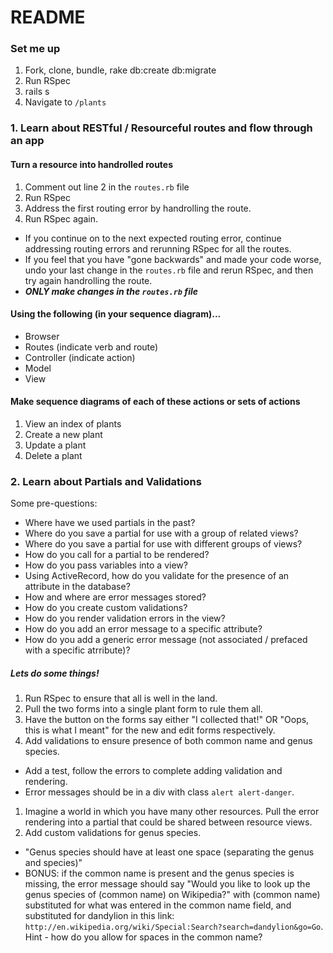 # README

### Set me up

1. Fork, clone, bundle, rake db:create db:migrate
1. Run RSpec
1. rails s
1. Navigate to `/plants`

### 1. Learn about RESTful / Resourceful routes and flow through an app

#### Turn a resource into handrolled routes

1. Comment out line 2 in the `routes.rb` file
1. Run RSpec
1. Address the first routing error by handrolling the route.
1. Run RSpec again.
  * If you continue on to the next expected routing error, continue addressing routing errors and rerunning RSpec for all the routes.
  * If you feel that you have "gone backwards" and made your code worse, undo your last change in the `routes.rb` file and rerun RSpec, and then try again handrolling the route.
  * ***ONLY make changes in the `routes.rb` file***

#### Using the following (in your sequence diagram)...

  * Browser
  * Routes (indicate verb and route)
  * Controller (indicate action)
  * Model
  * View

#### Make sequence diagrams of each of these actions or sets of actions

  1. View an index of plants
  1. Create a new plant
  1. Update a plant
  1. Delete a plant

### 2. Learn about Partials and Validations

Some pre-questions:

* Where have we used partials in the past?
* Where do you save a partial for use with a group of related views?
* Where do you save a partial for use with different groups of views?
* How do you call for a partial to be rendered?
* How do you pass variables into a view?
* Using ActiveRecord, how do you validate for the presence of an attribute in the database?
* How and where are error messages stored?
* How do you create custom validations?
* How do you render validation errors in the view?
* How do you add an error message to a specific attribute?
* How do you add a generic error message (not associated / prefaced with a specific atrribute)?

##### Lets do some things!

1. Run RSpec to ensure that all is well in the land.
1. Pull the two forms into a single plant form to rule them all.
1. Have the button on the forms say either "I collected that!" OR "Oops, this is what I meant" for the new and edit forms respectively.
1. Add validations to ensure presence of both common name and genus species.
  * Add a test, follow the errors to complete adding validation and rendering.
  * Error messages should be in a div with class `alert alert-danger`.
1. Imagine a world in which you have many other resources. Pull the error rendering into a partial that could be shared between resource views.
1. Add custom validations for genus species.
  * "Genus species should have at least one space (separating the genus and species)"
  * BONUS: if the common name is present and the genus species is missing, the error message should say "Would you like to look up the genus species of (common name) on Wikipedia?" with (common name) substituted for what was entered in the common name field, and substituted for dandylion in this link: `http://en.wikipedia.org/wiki/Special:Search?search=dandylion&go=Go`. Hint - how do you allow for spaces in the common name?
